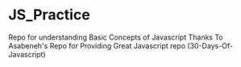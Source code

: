 # JS_Practice
Repo for understanding Basic Concepts of Javascript
Thanks To Asabeneh's Repo for Providing Great Javascript repo (30-Days-Of-Javascript)
